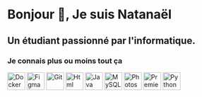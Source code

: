 # Bonjour 👋, Je suis Natanaël
## Un étudiant passionné par l'informatique.
### Je connais plus ou moins tout ça
<img src="https://github.com/NatanaelAut/natanaelaut/blob/main/Docker.png?raw=true" alt="Docker" width="40" height="40"/> <img src="https://github.com/NatanaelAut/natanaelaut/blob/main/Figma.png?raw=true" alt="Figma" width="40" height="40"/> <img src="https://github.com/NatanaelAut/natanaelaut/blob/main/Git.png?raw=true" alt="Git" width="40" height="40"/> <img src="https://github.com/NatanaelAut/natanaelaut/blob/main/Html.png?raw=true" alt="Html" width="40" height="40"/> <img src="https://github.com/NatanaelAut/natanaelaut/blob/main/Java.png?raw=true" alt="Java" width="40" height="40"/> <img src="https://github.com/NatanaelAut/natanaelaut/blob/main/MySQL.png?raw=true" alt="MySQL" width="40" height="40"/> <img src="https://github.com/NatanaelAut/natanaelaut/blob/main/Photoshop.png?raw=true" alt="Photoshop" width="40" height="40"/> <img src="https://github.com/NatanaelAut/natanaelaut/blob/main/Premiere%20Pro.png?raw=true" alt="Premiere Pro" width="40" height="40"/> <img src="https://github.com/NatanaelAut/natanaelaut/blob/main/Python.png?raw=true" alt="Python" width="40" height="40"/>
